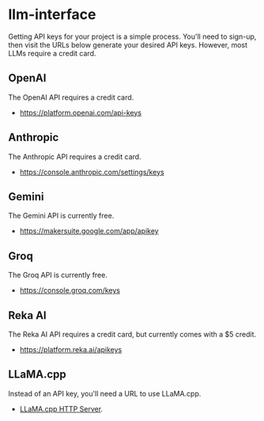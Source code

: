 # llm-interface

Getting API keys for your project is a simple process. You'll need to sign-up, then visit the URLs below generate your desired API keys. However, most LLMs require a credit card.

## OpenAI

The OpenAI API requires a credit card.

- https://platform.openai.com/api-keys

## Anthropic

The Anthropic API requires a credit card.

- https://console.anthropic.com/settings/keys

## Gemini

The Gemini API is currently free.

- https://makersuite.google.com/app/apikey

## Groq

The Groq API is currently free.

- https://console.groq.com/keys

## Reka AI

The Reka AI API requires a credit card, but currently comes with a $5 credit.

- https://platform.reka.ai/apikeys

## LLaMA.cpp

Instead of an API key, you'll need a URL to use LLaMA.cpp.

- [LLaMA.cpp HTTP Server](https://github.com/ggerganov/llama.cpp/tree/master/examples/server).
